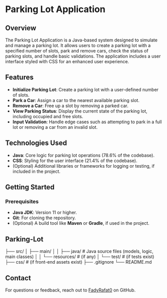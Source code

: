# Parking Lot Application

## Overview
The Parking Lot Application is a Java-based system designed to simulate and manage a parking lot. It allows users to create a parking lot with a specified number of slots, park and remove cars, check the status of parking slots, and handle basic validations. The application includes a user interface styled with CSS for an enhanced user experience.

## Features
- **Initialize Parking Lot**: Create a parking lot with a user-defined number of slots.
- **Park a Car**: Assign a car to the nearest available parking slot.
- **Remove a Car**: Free up a slot by removing a parked car.
- **View Parking Status**: Display the current state of the parking lot, including occupied and free slots.
- **Input Validation**: Handle edge cases such as attempting to park in a full lot or removing a car from an invalid slot.

## Technologies Used
- **Java**: Core logic for parking lot operations (78.6% of the codebase).
- **CSS**: Styling for the user interface (21.4% of the codebase).
- (Optional) Additional libraries or frameworks for logging or testing, if included in the project.

## Getting Started

### Prerequisites
- **Java JDK**: Version 11 or higher.
- **Git**: For cloning the repository.
- (Optional) A build tool like **Maven** or **Gradle**, if used in the project.

## Parking-Lot
├── src/
│   ├── main/
│   │   ├── java/           # Java source files (models, logic, main classes)
│   │   └── resources/      # (if any)
│   └── test/               # (if tests exist)
├── css/                    # (if front-end assets exist)
├── .gitignore
└── README.md

## Contact
For questions or feedback, reach out to [FadyRafat0](https://github.com/FadyRafat0) on GitHub.
